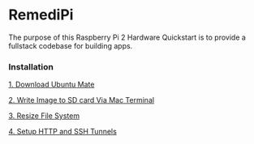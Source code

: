 # RemediPi

The purpose of this Raspberry Pi 2 Hardware Quickstart is to provide a fullstack codebase for building apps.

### Installation

[1. Download Ubuntu Mate](https://ubuntu-mate.org/raspberry-pi/)

[2. Write Image to SD card Via Mac Terminal](http://elinux.org/RPi_Easy_SD_Card_Setup)

[3. Resize File System](https://ubuntu-mate.org/raspberry-pi/)

[4. Setup HTTP and SSH Tunnels](https://ngrok.com/)

